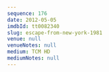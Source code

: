 ```yaml
---
sequence: 176
date: 2012-05-05
imdbId: tt0082340
slug: escape-from-new-york-1981
venue: null
venueNotes: null
medium: TCM HD
mediumNotes: null
---
```

